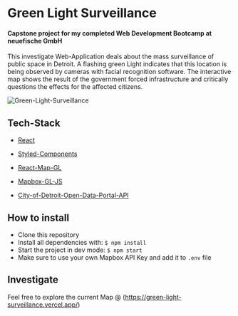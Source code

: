# Green Light Surveillance

#### Capstone project for my completed Web Development Bootcamp at neuefische GmbH

This investigate Web-Application deals about the mass surveillance of public space in Detroit. A flashing green Light indicates that this location is being observed by cameras with facial recognition software. The interactive map shows the result of the government forced infrastructure and critically questions the effects for the affected citizens.

![Green-Light-Surveillance](./public/img/GreenLightSurveillance.png)


## Tech-Stack

- [React](https://beta.reactjs.org)
- [Styled-Components](https://styled-components.com/)
- [React-Map-GL](https://visgl.github.io/react-map-gl/)
- [Mapbox-GL-JS](https://www.mapbox.com/mapbox-gljs)

- [City-of-Detroit-Open-Data-Portal-API](https://services2.arcgis.com/qvkbeam7Wirps6zC/arcgis/rest/services/project_greenlight/FeatureServer/0/query?outFields=*&where=1%3D1&f=geojson)

## How to install

- Clone this repository
- Install all dependencies with: `$ npm install`
- Start the project in dev mode: `$ npm start`
- Make sure to use your own Mapbox API Key and add it to `.env` file

## Investigate

Feel free to explore the current Map @ (https://green-light-surveillance.vercel.app/)
